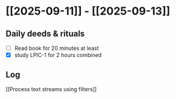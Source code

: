 # [[2025-09-11]] -  [[2025-09-13]]

## Daily deeds & rituals


- [ ] Read book for 20 minutes at least
- [x] study LPIC-1 for 2 hours combined

## Log

[[Process text streams using filters]]